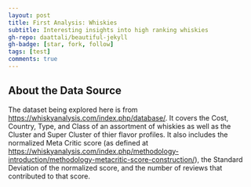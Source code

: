 ```yaml
---
layout: post
title: First Analysis: Whiskies
subtitle: Interesting insights into high ranking whiskies
gh-repo: daattali/beautiful-jekyll
gh-badge: [star, fork, follow]
tags: [test]
comments: true
---
```


## About the Data Source
The dataset being explored here is from https://whiskyanalysis.com/index.php/database/. It covers the Cost, Country, Type, and Class of an assortment of whiskies as well as the Cluster and Super Cluster of thier flavor profiles. It also includes the normalized Meta Critic score (as defined at https://whiskyanalysis.com/index.php/methodology-introduction/methodology-metacritic-score-construction/), the Standard Deviation of the normalized score, and the number of reviews that contributed to that score.
